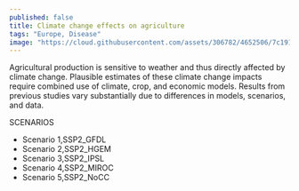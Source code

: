 ```yaml
---
published: false
title: Climate change effects on agriculture
tags: "Europe, Disease"
image: "https://cloud.githubusercontent.com/assets/306782/4652506/7c191516-54a5-11e4-8b51-5e9a8c363c4b.png"
---
```


Agricultural production is sensitive to weather and thus directly affected by climate change. Plausible estimates of these climate change impacts require combined use of climate, crop, and economic models. Results from previous studies vary substantially due to differences in models, scenarios, and data.

SCENARIOS
- Scenario 1,SSP2_GFDL
- Scenario 2,SSP2_HGEM
- Scenario 3,SSP2_IPSL
- Scenario 4,SSP2_MIROC
- Scenario 5,SSP2_NoCC